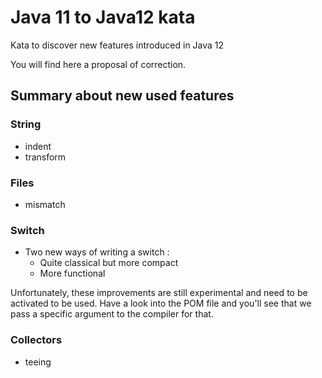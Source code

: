 # Java 11 to Java12 kata
Kata to discover new features introduced in Java 12

You will find here a proposal of correction.

## Summary about new used features
### String
* indent
* transform

### Files
* mismatch

### Switch
* Two new ways of writing a switch :
  * Quite classical but more compact
  * More functional
  
Unfortunately, these improvements are still experimental and need to be activated to be used.
Have a look into the POM file and you'll see that we pass a specific argument to the compiler for that.

### Collectors
* teeing